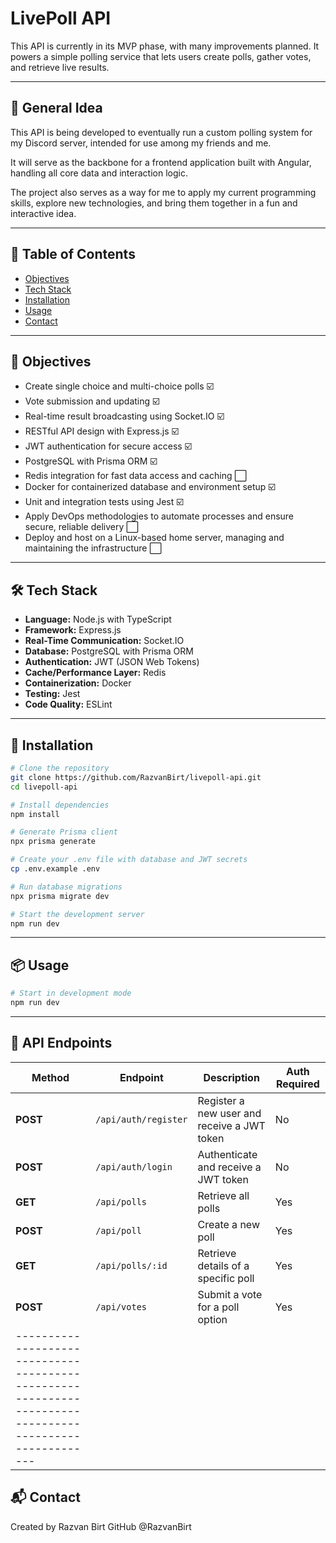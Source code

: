 # LivePoll API

This API is currently in its MVP phase, with many improvements planned. It powers a simple polling service that lets users create polls, gather votes, and retrieve live results.

---

## 📌 General Idea

This API is being developed to eventually run a custom polling system for my Discord server, intended for use among my friends and me.

It will serve as the backbone for a frontend application built with Angular, handling all core data and interaction logic.

The project also serves as a way for me to apply my current programming skills, explore new technologies, and bring them together in a fun and interactive idea.

---

## 🧭 Table of Contents

- [Objectives](#objectives)
- [Tech Stack](#tech-stack)
- [Installation](#installation)
- [Usage](#usage)
- [Contact](#contact)

---

## 🎯 Objectives

- Create single choice and multi-choice polls ☑️
- Vote submission and updating ☑️
- Real-time result broadcasting using Socket.IO ☑️
- RESTful API design with Express.js ☑️
- JWT authentication for secure access ☑️
- PostgreSQL with Prisma ORM ☑️
- Redis integration for fast data access and caching ⬜
- Docker for containerized database and environment setup ☑️
- Unit and integration tests using Jest ☑️
- Apply DevOps methodologies to automate processes and ensure secure, reliable delivery ⬜
- Deploy and host on a Linux-based home server, managing and maintaining the infrastructure ⬜

---

## 🛠️ Tech Stack

- **Language:** Node.js with TypeScript
- **Framework:** Express.js
- **Real-Time Communication:** Socket.IO
- **Database:** PostgreSQL with Prisma ORM
- **Authentication:** JWT (JSON Web Tokens)
- **Cache/Performance Layer:** Redis
- **Containerization:** Docker
- **Testing:** Jest
- **Code Quality:** ESLint

---

## 🚀 Installation

```bash
# Clone the repository
git clone https://github.com/RazvanBirt/livepoll-api.git
cd livepoll-api

# Install dependencies
npm install

# Generate Prisma client
npx prisma generate

# Create your .env file with database and JWT secrets
cp .env.example .env

# Run database migrations
npx prisma migrate dev

# Start the development server
npm run dev

```

---

## 📦 Usage

```bash
# Start in development mode
npm run dev

```

---


## 📖 API Endpoints

| Method     | Endpoint                   | Description                                 | Auth Required |
|------------|----------------------------|---------------------------------------------|---------------|
| **POST**   | `/api/auth/register`       | Register a new user and receive a JWT token | No            |
| **POST**   | `/api/auth/login`          | Authenticate and receive a JWT token        | No            |
| **GET**    | `/api/polls`               | Retrieve all polls                          | Yes           |
| **POST**   | `/api/poll`                | Create a new poll                           | Yes           |
| **GET**    | `/api/polls/:id`           | Retrieve details of a specific poll         | Yes           |
| **POST**   | `/api/votes`               | Submit a vote for a poll option             | Yes           |
|-------------------------------------------------------------------------------------------------------|


## 📬 Contact
Created by Razvan Birt
GitHub @RazvanBirt